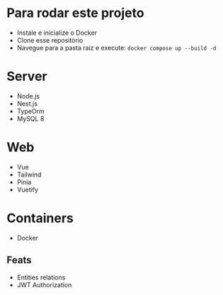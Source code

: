 # Para rodar este projeto
- Instale e inicialize o Docker
- Clone esse repositório
- Navegue para a pasta raiz e execute:
`docker compose up --build -d`


# Server
- Node.js
- Nest.js
- TypeOrm
- MySQL 8

# Web
- Vue
- Tailwind
- Pinia
- Vuetify

# Containers
- Docker

## Feats
- Entities relations
- JWT Authorization 

